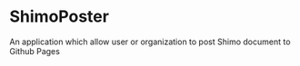 # ShimoPoster
An application which allow user or organization to post Shimo document to Github Pages
